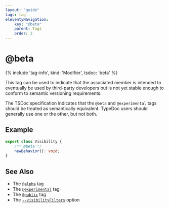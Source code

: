 ```yaml
---
layout: "guide"
tags: tag
eleventyNavigation:
    key: "@beta"
    parent: Tags
    order: 2
---
```


# @beta

{% include 'tag-info', kind: 'Modifier', tsdoc: 'beta' %}

This tag can be used to indicate that the associated member is intended to eventually be used by third-party
developers but is not yet stable enough to conform to semantic versioning requirements.

The TSDoc specification indicates that the `@beta` and `@experimental` tags should be treated as semantically
equivalent. TypeDoc users should generally use one or the other, but not both.

## Example

```ts
export class Visibility {
    /** @beta */
    newBehavior(): void;
}
```

## See Also

-   The [`@alpha`](/tags/alpha/) tag
-   The [`@experimental`](/tags/experimental/) tag
-   The [`@public`](/tags/public/) tag
-   The [`--visibilityFilters`](/options/output/#visibilityfilters) option
